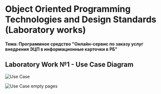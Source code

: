 # Object Oriented Programming Technologies and Design Standards (Laboratory works)

#### Тема: Программное средство "Онлайн-сервис по заказу услуг внедрения ЭЦП в информационные карточки в РБ"

## Laboratory Work №1 - Use Case Diagram

![Use Case](https://user-images.githubusercontent.com/55713244/188459460-bad9822c-32d6-40a3-9e6c-02f9dae325cc.png)


![Use Case empty pages](https://user-images.githubusercontent.com/55713244/188936626-6cd8ea7d-db84-43a3-b138-384db3799ee7.png)
